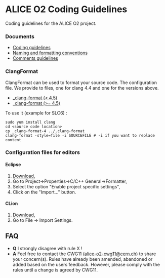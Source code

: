 # ALICE O2 Coding Guidelines
Coding guidelines for the ALICE O2 project.

### Documents

* [Coding guidelines](http://htmlpreview.github.com/?https://github.com/AliceO2Group/CodingGuidelines/blob/master/coding_guidelines.html)
* [Naming and formatting conventions](http://htmlpreview.github.com/?https://github.com/AliceO2Group/CodingGuidelines/blob/master/naming_formatting.html)
* [Comments guidelines](http://htmlpreview.github.com/?https://github.com/AliceO2Group/CodingGuidelines/blob/master/comments_guidelines.html)

### ClangFormat

ClangFormat can be used to format your source code. The configuration file. We provide to files, one for clang 4.4 and one for the versions above. 

* [_clang-format (< 4.5)](https://github.com/AliceO2Group/CodingGuidelines/raw/master/_clang-format-3)
* [_clang-format (>= 4.5)](https://github.com/AliceO2Group/CodingGuidelines/raw/master/_clang-format-4)

To use it (example for SLC6) : 
```
sudo yum install clang
cd <source code location>
cp _clang-format-4 ../.clang-format
clang-format -style=file -i SOURCEFILE # -i if you want to replace content
```

### Configuration files for editors
#### Eclipse

1. [Download](https://github.com/AliceO2Group/CodingGuidelines/raw/master/Eclipse_O2_formatting.xml),
2. Go to Project->Properties->C/C++ General->Formatter,
2. Select the option "Enable project specific settings",
3. Click on the "Import..." button.

#### CLion
1. [Download](https://github.com/AliceO2Group/CodingGuidelines/raw/master/settings-codestyle-clion.jar),
2. Go to File -> Import Settings. 

## FAQ
* __Q__ I strongly disagree with rule X !
* __A__ Feel free to contact the CWG11 (alice-o2-cwg11@cern.ch) to share your concern(s). Rules have already been amended, abandoned or added based on the users feedback. However, please comply with the rules until a change is agreed by CWG11.
 
